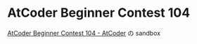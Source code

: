 # AtCoder Beginner Contest 104

[AtCoder Beginner Contest 104 \- AtCoder](https://beta.atcoder.jp/contests/abc104) の sandbox
